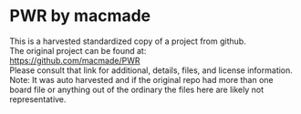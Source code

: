 
# PWR by macmade  
This is a harvested standardized copy of a project from github.  
The original project can be found at:  
https://github.com/macmade/PWR  
Please consult that link for additional, details, files, and license information.  
Note: It was auto harvested and if the original repo had more than one board file or anything out of the ordinary the files here are likely not representative.  
    